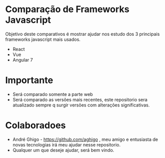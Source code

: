 # Comparação de Frameworks Javascript

Objetivo deste comparativos é mostrar ajudar nos estudo dos 3 principais frameworks javascript mais usados.

  - React
  - Vue
  - Angular 7

# Importante

  - Será comparado somente a parte web
  - Será comparado as versões mais recentes, este repositorio sera atualizado sempre q surgir versões com alterações significativas.

# Colaboradoes

  - André Ghigo - https://github.com/aghigo , meu amigo e entusiasta de novas tecnologias irá meu ajudar nesse repositorio.
  - Qualquer um que deseje ajudar, será bem vindo.
